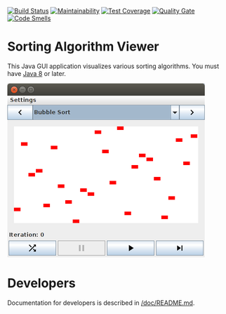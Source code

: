 [![Build Status](https://travis-ci.org/joshchamberlain/CS471-Assignments-UMLIntro-GitHubTest2.svg?branch=master)](https://travis-ci.org/joshchamberlain/CS471-Assignments-UMLIntro-GitHubTest2)
[![Maintainability](https://api.codeclimate.com/v1/badges/83d3e1b3bb55ec1867db/maintainability)](https://codeclimate.com/github/joshchamberlain/CS471-Assignments-UMLIntro-GitHubTest2/maintainability)
[![Test Coverage](https://api.codeclimate.com/v1/badges/83d3e1b3bb55ec1867db/test_coverage)](https://codeclimate.com/github/joshchamberlain/CS471-Assignments-UMLIntro-GitHubTest2/test_coverage)
[![Quality Gate](https://sonarcloud.io/api/project_badges/measure?project=edu.boisestate.cs471%3Asorting&metric=alert_status)](https://sonarcloud.io/dashboard?id=edu.boisestate.cs471%3Asorting)
[![Code Smells](https://sonarcloud.io/api/project_badges/measure?project=edu.boisestate.cs471%3Asorting&metric=code_smells)](https://sonarcloud.io/component_measures?id=edu.boisestate.cs471%3Asorting&metric=code_smells
)
# Sorting Algorithm Viewer
This Java GUI application visualizes various sorting algorithms. You must have [Java 8](http://www.oracle.com/technetwork/java/javase/overview/java8-2100321.html) or later.

![Screenshot](./doc/screenshots/bubble-sort.png)

# Developers
Documentation for developers is described in [/doc/README.md](./doc/README.md).
